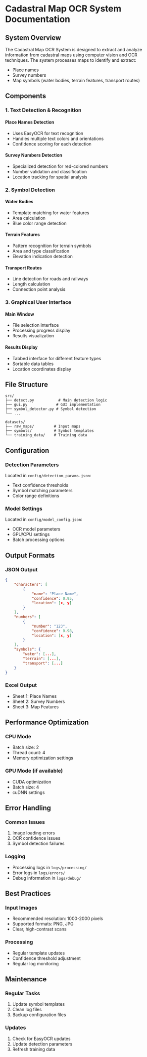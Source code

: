 # Cadastral Map OCR System Documentation

## System Overview

The Cadastral Map OCR System is designed to extract and analyze information from cadastral maps using computer vision and OCR techniques. The system processes maps to identify and extract:

- Place names
- Survey numbers
- Map symbols (water bodies, terrain features, transport routes)

## Components

### 1. Text Detection & Recognition

#### Place Names Detection
- Uses EasyOCR for text recognition
- Handles multiple text colors and orientations
- Confidence scoring for each detection

#### Survey Numbers Detection
- Specialized detection for red-colored numbers
- Number validation and classification
- Location tracking for spatial analysis

### 2. Symbol Detection

#### Water Bodies
- Template matching for water features
- Area calculation
- Blue color range detection

#### Terrain Features
- Pattern recognition for terrain symbols
- Area and type classification
- Elevation indication detection

#### Transport Routes
- Line detection for roads and railways
- Length calculation
- Connection point analysis

### 3. Graphical User Interface

#### Main Window
- File selection interface
- Processing progress display
- Results visualization

#### Results Display
- Tabbed interface for different feature types
- Sortable data tables
- Location coordinates display

## File Structure

```
src/
├── detect.py           # Main detection logic
├── gui.py             # GUI implementation
├── symbol_detector.py # Symbol detection
└── ...

datasets/
├── raw_maps/         # Input maps
├── symbols/          # Symbol templates
└── training_data/    # Training data
```

## Configuration

### Detection Parameters
Located in `config/detection_params.json`:
- Text confidence thresholds
- Symbol matching parameters
- Color range definitions

### Model Settings
Located in `config/model_config.json`:
- OCR model parameters
- GPU/CPU settings
- Batch processing options

## Output Formats

### JSON Output
```json
{
    "characters": [
        {
            "name": "Place Name",
            "confidence": 0.95,
            "location": [x, y]
        }
    ],
    "numbers": [
        {
            "number": "123",
            "confidence": 0.98,
            "location": [x, y]
        }
    ],
    "symbols": {
        "water": [...],
        "terrain": [...],
        "transport": [...]
    }
}
```

### Excel Output
- Sheet 1: Place Names
- Sheet 2: Survey Numbers
- Sheet 3: Map Features

## Performance Optimization

### CPU Mode
- Batch size: 2
- Thread count: 4
- Memory optimization settings

### GPU Mode (if available)
- CUDA optimization
- Batch size: 4
- cuDNN settings

## Error Handling

### Common Issues
1. Image loading errors
2. OCR confidence issues
3. Symbol detection failures

### Logging
- Processing logs in `logs/processing/`
- Error logs in `logs/errors/`
- Debug information in `logs/debug/`

## Best Practices

### Input Images
- Recommended resolution: 1000-2000 pixels
- Supported formats: PNG, JPG
- Clear, high-contrast scans

### Processing
- Regular template updates
- Confidence threshold adjustment
- Regular log monitoring

## Maintenance

### Regular Tasks
1. Update symbol templates
2. Clean log files
3. Backup configuration files

### Updates
1. Check for EasyOCR updates
2. Update detection parameters
3. Refresh training data 